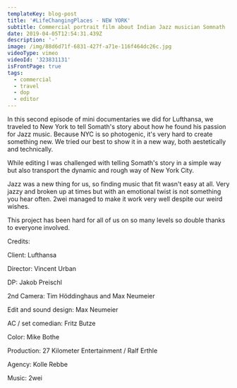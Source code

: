 ```yaml
---
templateKey: blog-post
title: '#LifeChangingPlaces - NEW YORK'
subtitle: Commercial portrait film about Indian Jazz musician Somnath
date: 2019-04-05T12:54:31.439Z
description: '-'
image: /img/88d6d71f-6831-427f-a71e-116f464dc26c.jpg
videoType: vimeo
videoId: '323831131'
isFrontPage: true
tags:
  - commercial
  - travel
  - dop
  - editor
---
```

In this second episode of mini documentaries we did for Lufthansa, we traveled to New York to tell Somath's story about how he found his passion for Jazz music. Because NYC is so photogenic, it's very hard to create something new. We tried our best to show it in a new way, both aestetically and technically.

While editing I was challenged with telling Somath's story in a simple way but also transport the dynamic and rough way of New York City. 

Jazz was a new thing for us, so finding music that fit wasn't easy at all. Very jazzy and broken up at times but with an emotional twist is not something you hear often. 2wei managed to make it work very well despite our weird wishes.

This project has been hard for all of us on so many levels so double thanks to everyone involved.

Credits:

Client: Lufthansa

Director: Vincent Urban

DP: Jakob Preischl

2nd Camera: Tim Höddinghaus and Max Neumeier

Edit and sound design: Max Neumeier

AC / set comedian: Fritz Butze

Color: Mike Bothe

Production: 27 Kilometer Entertainment / Ralf Erthle

Agency: Kolle Rebbe

Music: 2wei
